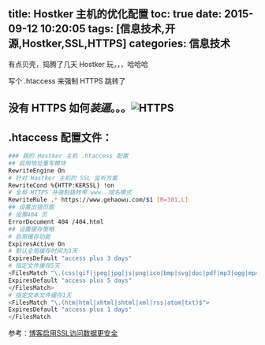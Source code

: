 title: Hostker 主机的优化配置
toc: true
date: 2015-09-12 10:20:05
tags: [信息技术,开源,Hostker,SSL,HTTPS]
categories: 信息技术
---

有点贝壳，捣腾了几天 Hostker 玩，，，哈哈哈

写个 .htaccess 来强制 HTTPS 跳转了

## 没有 HTTPS 如何*装逼*。。。![HTTPS](https://dn-nimages.qbox.me/2015/09/HTTPS.png)

## .htaccess 配置文件：
```sh
### 我的 Hostker 主机 .htaccess 配置
## 启用地址重写模块
RewriteEngine On
# 针对 Hostker 主机的 SSL 监听方案
RewriteCond %{HTTP:KERSSL} !on
# 全局 HTTPS 并强制跳转带 www. 域名模式
RewriteRule .* https://www.gehaowu.com/$1 [R=301,L]
## 设置出错页面
# 设置404 页
ErrorDocument 404 /404.html
## 设置缓存策略
# 启用缓存功能
ExpiresActive On
# 默认全局缓存时间为3天
ExpiresDefault "access plus 3 days"
# 指定文件缓存5天
<FilesMatch "\.(css|gif|jpeg|jpg|js|png|ico|bmp|svg|doc|pdf|mp3|ogg|mp4|mpeg|webm|eot|ttf|woff)$">
ExpiresDefault "access plus 5 days"
</FilesMatch>
# 指定文本文件缓存1天
<FilesMatch "\.(htm|html|xhtml|shtml|xml|rss|atom|txt)$">
ExpiresDefault "access plus 1 days"
</FilesMatch
```

参考：[博客启用SSL访问数据更安全](https://www.keinx.com/2015/ssl.html)